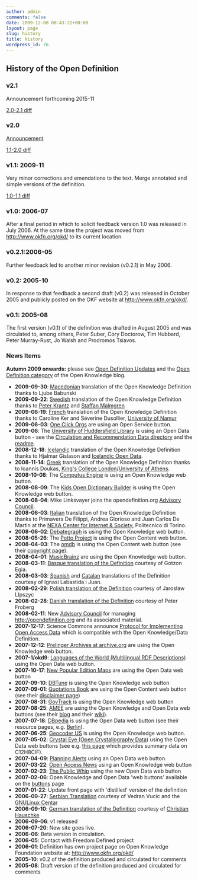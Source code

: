 ```yaml
---
author: admin
comments: false
date: 2009-12-08 08:43:22+00:00
layout: page
slug: history
title: History
wordpress_id: 76
---
```


## History of the Open Definition

### v2.1

Announcement forthcoming 2015-11

[2.0-2.1 diff](/od/diffs/2.0-2.1-en-wdiff.html)

### v2.0

[Announcement](http://blog.okfn.org/2014/10/07/open-definition-v2-0-released-major-update-of-essential-standard-for-open-data-and-open-content/)

[1.1-2.0 diff](/od/diffs/1.1-2.0-en-wdiff.html)

### v1.1: 2009-11

Very minor corrections and emendations to the text. Merge annotated and simple versions of the definition.

[1.0-1.1 diff](/od/diffs/1.0-1.1-en-wdiff.html)

### v1.0: 2006-07

After a final period in which to solicit feedback version 1.0 was released in July 2006. At the same time the project was moved from http://www.okfn.org/okd/ to its current location.

### v0.2.1:2006-05

Further feedback led to another minor revision (v0.2.1) in May 2006.

### v0.2: 2005-10

In response to that feedback a second draft (v0.2) was released in October 2005 and publicly posted on the OKF website at http://www.okfn.org/okd/.

### v0.1: 2005-08

The first version (v0.1) of the definition was drafted in August 2005 and was circulated to, among others, Peter Suber, Cory Doctorow, Tim Hubbard, Peter Murray-Rust, Jo Walsh and Prodromos Tsiavos.


### News Items

  **Autumn 2009 onwards:** please see [Open Definition Updates](http://opendefinition.org/update) and the [Open Definition category](http://blog.okfn.org/category/open-definition/) of the Open Knowledge blog.
  
  * **2009-09-30**: [Macedonian](/okd/Makedonski_jazik) translation of the Open Knowledge Definition thanks to Ljube Babunski
  * **2009-09-22**: [Swedish](/okd/Svenska) translation of the Open Knowledge Definition thanks to [Peter Krantz](http://www.peterkrantz.com) and [Staffan Malmgren](http://lagen.nu)
  * **2009-06-19**: [French](/okd/Francais) translation of the Open Knowledge Definition thanks to Caroline Ker and Séverine Dusollier, [University of Namur](http://www.fundp.ac.be/)
  * **2009-06-03**: [One Click Orgs](http://www.oneclickor.gs/) are using an Open Service button.
  * **2009-06**: The [University of Huddersfield Library](http://library.hud.ac.uk) is using an Open Data button - see the [Circulation and Recommendation Data directory](http://library.hud.ac.uk/data/usagedata/) and the [readme](http://library.hud.ac.uk/data/usagedata/_readme.html).
  * **2008-12-18**: [ Icelandic](/okd/Islenska) translation of the Open Knowledge Definition thanks to Hjalmar Gislason and [Icelandic Open Data](http://opingogn.net/).
  * **2008-11-14**: [ Greek](/okd/Ellinika) translation of the Open Knowledge Definition thanks to Ioannis Doukas, [King's College London](http://www.kcl.ac.uk/)/[University of Athens](http://uoa.gr/).
  * **2008-10-08**: The [Computus Engine](http://www.computus.org/journal/index.php) is using an Open Knowledge web button.
  * **2008-08-09**: The [Kids Open Dictionary Builder](http://dictionary.k12opened.com/) is using the Open Knowledge web button.
  * **2008-08-04**: Mike Linksvayer joins the opendefinition.org [ Advisory Council](advisory-council/).
  * **2008-06-03**: [ Italian](/okd/Italiano) translation of the Open Knowledge Definition thanks to Primavera De Filippi, Andrea Glorioso and Juan Carlos De Martin at the [NEXA Center for Internet & Society](http://nexa.polito.it/), Politecnico di Torino.
  * **2008-06-02**: [Debategraph](http://debategraph.com/) is using the Open Knowledge web button.
  * **2008-05-26**: The [Potto Project](http://www.potto.org/) is using the Open Content web button.
  * **2008-04-03**: The [omdb](http://www.omdb.org/) is using the Open Content web button (see their [copyright page](http://www.omdb.org/content/Copyright)).
  * **2008-04-01**: [MusicBrainz](http://musicbrainz.org/) are using the Open Knowledge web button.
  * **2008-03-11**: [ Basque translation of the Definition](/okd/Euskara) courtesy of Gotzon Egia.
  * **2008-03-03**: [ Spanish](/okd/Espanol) and [ Catalan](/okd/Catala) translations of the Definition courtesy of Ignasi Labastida i Juan.
  * **2008-02-29**: [Polish translation of the Definition](/okd/Polszczyzna) courtesy of Jarosław LIpszyc
  * **2008-02-28**: [Danish translation of the Definition](/okd/Dansk) courtesy of Peter Froberg
  * **2008-02-11**: New [ Advisory Council](advisory-council/) for managing http://opendefinition.org and its associated material.
  * **2007-12-17**: Science Commons announce [Protocol for Implementing Open Access Data](http://sciencecommons.org/projects/publishing/open-access-data-protocol/) which is compatible with the Open Knowledge/Data Definition.
  * **2007-12-12**: [Prelinger Archives at archive.org](http://www.archive.org/details/prelinger) are using the Open Knowledge web button.
  * **2007-1/okd9**: [Languages of the World (Multilingual RDF Descriptions)](http://www.lingvoj.org/) using the Open Data web button.
  * **2007-10-17**: [New Popular Edition Maps](http://www.npemap.org.uk/) are using the Open Data web button
  * **2007-09-10**: [DBTune](http://moustaki.org/dbtune/) is using the Open Knowledge web button
  * **2007-09-01**: [Quotations Book](http://www.quotationsbook.com) are using the Open Content web button (see their [disclaimer page](http://www.quotationsbook.com/disclaimer/))
  * **2007-08-31**: [GovTrack](http://www.govtrack.us/) is using the Open Knowledge web button
  * **2007-08-25**: [AMEE](http://blog.co2.dgen.net/) are using the Open Knowledge and Open Data web buttons (see their [blog](http://blog.co2.dgen.net/) and their [wiki](http://wiki.co2.dgen.net/index.php/Main_Page)).
  * **2007-07-18**: [DBpedia](http://dbpedia.org/docs/) is using the Open Data web button (see their resource pages, e.g. [Berlin](http://dbpedia.org/page/Berlin)).
  * **2007-06-25**: [Geocoder US](http://geocoder.us/) is using the Open Knowledge web button.
  * **2007-05-02**: [Crystal Eye (Open Crystallography Data)](http://wwmm.ch.cam.ac.uk/crystaleye/) using the Open Data web buttons (see e.g.  [this page](http://wwmm.ch.cam.ac.uk/crystaleye/summary/acta/b/2007/02-00/data/bk5043/bk5043sup1_2-F-PCB3/bk5043sup1_2-F-PCB3.cif.summary.html) which provides summary data on C12H8ClF).
  * **2007-04-09**: [Planning Alerts](http://www.planningalerts.com/apihowto.php) using an Open Data web button.
  * **2007-03-22**: [Open Access News](http://www.earlham.edu/~peters/fos/fosblog.html) using an Open Knowledge web button
  * **2007-02-23**: [The Public Whip](http://www.publicwhip.org/) using the new Open Data web button
  * **2007-02-06**: Open Knowledge and Open Data 'web buttons' available on the [buttons](/buttons/) page
  * **2007-01-22**: Update front page with 'distilled' version of the definition
  * **2006-09-27**: [Serbian Translation](http://gnulinuxcentar.org/index.php?option#com_content&task;=category&sectionid;=5&id;=30&Itemid41;) courtesy of Vedran Vucic and the [GNULinux Centar](http://gnulinuxcentar.org)
  * **2006-09-10**: [German translation of the Definition](http://atakan.blogg.de/eintrag.php?id=96) courtesy of [Christian Hauschke](http://atakan.blogg.de/)
  * **2006-09-06**: v1 released
  * **2006-07-20**: New site goes live.
  * **2006-06**: Beta version in circulation.
  * **2006-05**: Contact with Freedom Defined project
  * **2006-01**: Definition has own project page on Open Knowledge Foundation website at: http://www.okfn.org/okd/
  * **2005-10**: v0.2 of the definition produced and circulated for comments
  * **2005-08**: Draft version of the definition produced and circulated for comments
